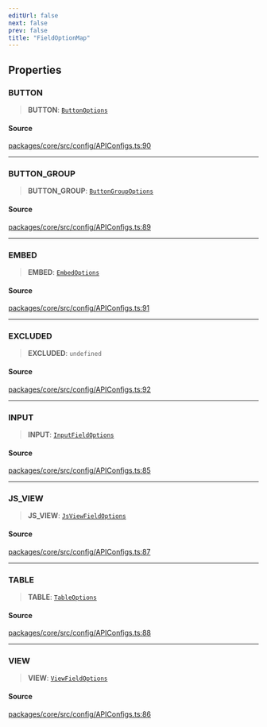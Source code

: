 ```yaml
---
editUrl: false
next: false
prev: false
title: "FieldOptionMap"
---
```


## Properties

### BUTTON

> **BUTTON**: [`ButtonOptions`](/obsidian-meta-bind-plugin-docs/api/interfaces/buttonoptions/)

#### Source

[packages/core/src/config/APIConfigs.ts:90](https://github.com/mProjectsCode/obsidian-meta-bind-plugin/blob/8e08e1ccdd48957df7fc9ebdd7577cd62133b8ff/packages/core/src/config/APIConfigs.ts#L90)

***

### BUTTON\_GROUP

> **BUTTON\_GROUP**: [`ButtonGroupOptions`](/obsidian-meta-bind-plugin-docs/api/interfaces/buttongroupoptions/)

#### Source

[packages/core/src/config/APIConfigs.ts:89](https://github.com/mProjectsCode/obsidian-meta-bind-plugin/blob/8e08e1ccdd48957df7fc9ebdd7577cd62133b8ff/packages/core/src/config/APIConfigs.ts#L89)

***

### EMBED

> **EMBED**: [`EmbedOptions`](/obsidian-meta-bind-plugin-docs/api/interfaces/embedoptions/)

#### Source

[packages/core/src/config/APIConfigs.ts:91](https://github.com/mProjectsCode/obsidian-meta-bind-plugin/blob/8e08e1ccdd48957df7fc9ebdd7577cd62133b8ff/packages/core/src/config/APIConfigs.ts#L91)

***

### EXCLUDED

> **EXCLUDED**: `undefined`

#### Source

[packages/core/src/config/APIConfigs.ts:92](https://github.com/mProjectsCode/obsidian-meta-bind-plugin/blob/8e08e1ccdd48957df7fc9ebdd7577cd62133b8ff/packages/core/src/config/APIConfigs.ts#L92)

***

### INPUT

> **INPUT**: [`InputFieldOptions`](/obsidian-meta-bind-plugin-docs/api/interfaces/inputfieldoptions/)

#### Source

[packages/core/src/config/APIConfigs.ts:85](https://github.com/mProjectsCode/obsidian-meta-bind-plugin/blob/8e08e1ccdd48957df7fc9ebdd7577cd62133b8ff/packages/core/src/config/APIConfigs.ts#L85)

***

### JS\_VIEW

> **JS\_VIEW**: [`JsViewFieldOptions`](/obsidian-meta-bind-plugin-docs/api/interfaces/jsviewfieldoptions/)

#### Source

[packages/core/src/config/APIConfigs.ts:87](https://github.com/mProjectsCode/obsidian-meta-bind-plugin/blob/8e08e1ccdd48957df7fc9ebdd7577cd62133b8ff/packages/core/src/config/APIConfigs.ts#L87)

***

### TABLE

> **TABLE**: [`TableOptions`](/obsidian-meta-bind-plugin-docs/api/interfaces/tableoptions/)

#### Source

[packages/core/src/config/APIConfigs.ts:88](https://github.com/mProjectsCode/obsidian-meta-bind-plugin/blob/8e08e1ccdd48957df7fc9ebdd7577cd62133b8ff/packages/core/src/config/APIConfigs.ts#L88)

***

### VIEW

> **VIEW**: [`ViewFieldOptions`](/obsidian-meta-bind-plugin-docs/api/interfaces/viewfieldoptions/)

#### Source

[packages/core/src/config/APIConfigs.ts:86](https://github.com/mProjectsCode/obsidian-meta-bind-plugin/blob/8e08e1ccdd48957df7fc9ebdd7577cd62133b8ff/packages/core/src/config/APIConfigs.ts#L86)
